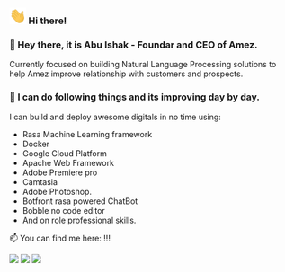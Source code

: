 ### <img src="https://raw.githubusercontent.com/ABSphreak/ABSphreak/master/gifs/Hi.gif" width="30px"> Hi there!
### 🔭 Hey there, it is Abu Ishak  - Foundar and CEO of Amez.
Currently focused on building Natural Language Processing solutions to help Amez improve relationship with customers and prospects.

### 💼 I can do following things and its improving day by day.
I can build and deploy awesome digitals in no time using:

- Rasa Machine Learning framework
- Docker
- Google Cloud Platform
- Apache Web Framework
- Adobe Premiere pro
- Camtasia 
- Adobe Photoshop.
- Botfront rasa powered ChatBot
- Bobble no code editor
- And on role professional skills.

📫 You can find me here: !!! <br>

[<img height="30" src="https://img.shields.io/badge/twitter-%231DA1F2.svg?&style=for-the-badge&logo=twitter&logoColor=white" />][twitter]
[<img height="30" src="https://img.shields.io/badge/linkedin-blue.svg?&style=for-the-badge&logo=linkedin&logoColor=white" />][LinkedIn]
[<img height="30" src="https://img.shields.io/badge/-Medium-000000.svg?&style=for-the-badge&logo=Medium&logoColor=white" />][Medium]



[twitter]: https://twitter.com/abuishak10
[linkedin]: https://www.linkedin.com/in/abuishak/
[Medium]: https://medium.com/@abuishak



<!--
**jusce17/jusce17** is a ✨ _special_ ✨ repository because its `README.md` (this file) appears on your GitHub profile.

Here are some ideas to get you started:

- 🔭 I’m currently working on ...
- 🌱 I’m currently learning ...
- 👯 I’m looking to collaborate on ...
- 🤔 I’m looking for help with ...
- 💬 Ask me about ...
- 📫 How to reach me: ...
- 😄 Pronouns: ...
- ⚡ Fun fact: ...
![Visitor Count](https://profile-counter.glitch.me/{jusce17}/count.svg)
-->
